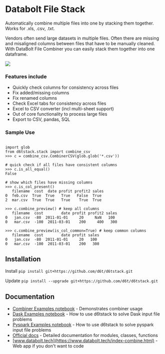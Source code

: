 # Databolt File Stack

Automatically combine multiple files into one by stacking them together. Works for .xls, .csv, .txt.

Vendors often send large datasets in multiple files. Often there are missing and misaligned columns between files that have to be manually cleaned. With DataBolt File Combiner you can easily stack them together into one dataframe.

![](https://www.databolt.tech/images/combiner-landing-git.png)

### Features include

* Quickly check columns for consistency across files
* Fix added/missing columns
* Fix renamed columns
* Check Excel tabs for consistency across files
* Excel to CSV converter (incl multi-sheet support)
* Out of core functionality to process large files
* Export to CSV, pandas, SQL

### Sample Use

```

import glob
from d6tstack.stack import combine_csv
>>> c = combine_csv.CombinerCSV(glob.glob('*.csv'))

# quick check if all files have consistent columns
>>> c.is_all_equal()
False

# show which files have missing columns
>>> c.is_col_present()
   filename  cost  date profit profit2 sales
0  feb.csv  True  True   True   False  True
2  mar.csv  True  True   True    True  True

>>> c.combine_preview() # keep all columns
   filename  cost        date profit profit2 sales
0   jan.csv  -80  2011-01-01     20     NaN   100
0   mar.csv  -100  2011-03-01    200     400   300

>>> c.combine_preview(is_col_common=True) # keep common columns
   filename  cost        date profit sales
0   jan.csv  -80  2011-01-01     20   100
0   mar.csv  -100  2011-03-01    200   300

```


## Installation

Install `pip install git+https://github.com/d6t/d6tstack.git`

Update `pip install --upgrade git+https://github.com/d6t/d6tstack.git`


## Documentation

*  [Combiner Examples notebook](https://github.com/d6t/d6tstack/blob/master/examples-combiner.ipynb) - Demonstrates combiner usage
*  [Dask Examples notebook](https://github.com/d6t/d6tstack/blob/master/examples-dask.ipynb) - How to use d6tstack to solve Dask input file problems
*  [Pyspark Examples notebook](https://github.com/d6t/d6tstack/blob/master/examples-pyspark.ipynb) - How to use d6tstack to solve pyspark input file problems
*  [Official docs](http://d6tstack.readthedocs.io/en/latest/py-modindex.html) - Detailed documentation for modules, classes, functions
*  [www.databolt.tech](https://www.databolt.tech/index-combine.html) - Web app if you don't want to code
